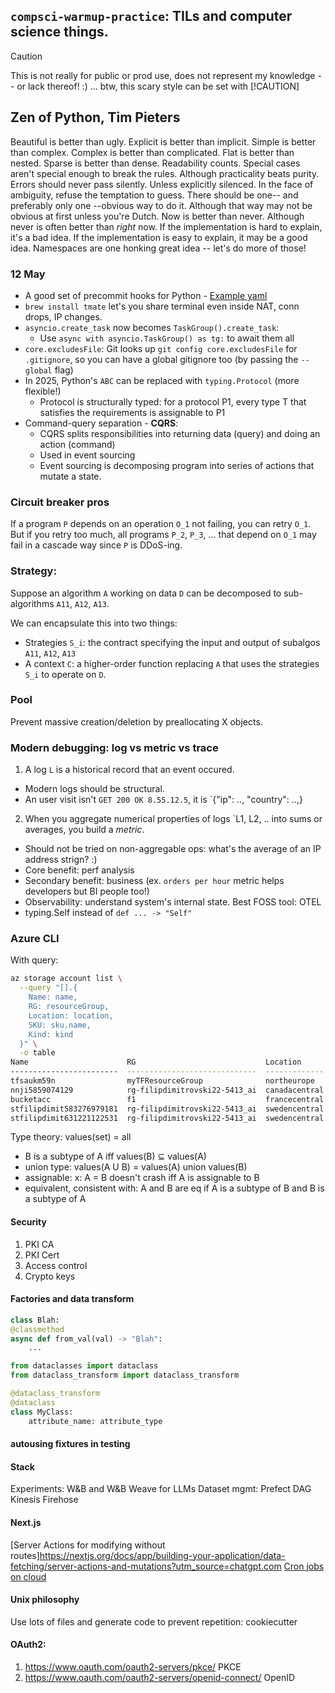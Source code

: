 ## `compsci-warmup-practice`: TILs and computer science things.

> [!CAUTION]
> This is not really for public or prod use, does not represent my knowledge -- or lack
thereof! :) ... btw, this scary style can be set with [!CAUTION]

## Zen of Python, Tim Pieters

Beautiful is better than ugly.
Explicit is better than implicit.
Simple is better than complex.
Complex is better than complicated.
Flat is better than nested.
Sparse is better than dense.
Readability counts.
Special cases aren't special enough to break the rules.
Although practicality beats purity.
Errors should never pass silently.
Unless explicitly silenced.
In the face of ambiguity, refuse the temptation to guess.
There should be one-- and preferably only one --obvious way to do it.
Although that way may not be obvious at first unless you're Dutch.
Now is better than never.
Although never is often better than *right* now.
If the implementation is hard to explain, it's a bad idea.
If the implementation is easy to explain, it may be a good idea.
Namespaces are one honking great idea -- let's do more of those!

### 12 May

* A good set of precommit hooks for Python - [Example yaml](./repo-health/example-precommit.yaml)
* `brew install tmate` let's you share terminal even inside NAT, conn drops, IP changes.
* `asyncio.create_task` now becomes `TaskGroup().create_task`:
    *  Use `async with asyncio.TaskGroup() as tg:` to await them all
*  `core.excludesFile`: Git looks up `git config core.excludesFile` for `.gitignore`,
so you can have a global gitignore too (by passing the `--global` flag)
* In 2025, Python's `ABC` can be replaced with `typing.Protocol` (more flexible!)
    * Protocol is structurally typed: for a protocol P1, every type T that satisfies the requirements
    is assignable to P1
* Command-query separation - **CQRS**:
    * CQRS splits responsibilities into returning data (query) and doing an action (command)
    * Used in event sourcing
    * Event sourcing is decomposing program into series of actions that mutate a state.

### Circuit breaker pros

If a program `P` depends on an operation `O_1` not failing, you can retry `O_1`.
But if you retry too much, all programs `P_2`, `P_3`, ... that depend on `O_1` may fail in
a cascade way since `P` is DDoS-ing.

### Strategy:
Suppose an algorithm `A` working on data `D` can be decomposed to sub-algorithms `A11`, `A12`, `A13`.

We can encapsulate this into two things:
* Strategies `S_i`: the contract specifying the input and output of subalgos `A11`, `A12`, `A13`
* A context `C`: a higher-order function replacing `A` that uses the strategies `S_i`
to operate on `D`.


### Pool
Prevent massive creation/deletion by preallocating X objects.

### Modern debugging: log vs metric vs trace

1. A log `L` is a historical record that an event occured.
* Modern logs should be structural.
* An user visit isn't `GET 200 OK 8.55.12.5`, it is `{"ip": .., "country": ..,}
2. When you aggregate numerical properties of logs `L1, L2, .. into sums or averages, you build a *metric*.
* Should not be tried on non-aggregable ops: what's the average of an IP address strign? :)
* Core benefit: perf analysis
* Secondary benefit: business (ex. `orders per hour` metric helps developers but BI people too!)
* Observability: understand system's internal state. Best FOSS tool: OTEL
* typing.Self instead of `def ... -> "Self"`

####
### Azure CLI
With query:
```bash
az storage account list \
  --query "[].{
    Name: name,
    RG: resourceGroup,
    Location: location,
    SKU: sku.name,
    Kind: kind
  }" \
  -o table
Name                      RG                             Location       SKU           Kind
------------------------  -----------------------------  -------------  ------------  ---------
tfsaukm59n                myTFResourceGroup              northeurope    Standard_LRS  StorageV2
nnji5859074129            rg-filipdimitrovski22-5413_ai  canadacentral  Standard_LRS  StorageV2
bucketacc                 f1                             francecentral  Standard_LRS  StorageV2
stfilipdimit583276979181  rg-filipdimitrovski22-5413_ai  swedencentral  Standard_LRS  StorageV2
stfilipdimit631221122531  rg-filipdimitrovski22-5413_ai  swedencentral  Standard_LRS  StorageV2
```

Type theory:
values(set) = all

- B is a subtype of A iff values(B) ⊆ values(A)
- union type: values(A U B) = values(A) union values(B)
- assignable: x: A = B doesn't crash iff A is assignable to B
- equivalent, consistent with: A and B are eq if A is a subtype of B and B is a subtype of A

#### Security
1. PKI CA
2. PKI Cert
3. Access control
4. Crypto keys

#### Factories and data transform
```py
class Blah:
@classmethod
async def from_val(val) -> "Blah":
    ...
```

```py
from dataclasses import dataclass
from dataclass_transform import dataclass_transform

@dataclass_transform
@dataclass
class MyClass:
    attribute_name: attribute_type
```
#### autousing fixtures in testing

#### Stack

Experiments: W&B and W&B Weave for LLMs
Dataset mgmt: Prefect DAG
Kinesis Firehose

#### Next.js
[Server Actions for modifying without routes]https://nextjs.org/docs/app/building-your-application/data-fetching/server-actions-and-mutations?utm_source=chatgpt.com
[Cron jobs on cloud](https://vercel.com/docs/cron-jobs?utm_source=chatgpt.com)


#### Unix philosophy

Use lots of files and generate code to prevent repetition: cookiecutter

#### OAuth2:
1. https://www.oauth.com/oauth2-servers/pkce/ PKCE
2. https://www.oauth.com/oauth2-servers/openid-connect/ OpenID

